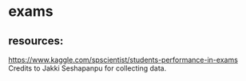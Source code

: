 # exams

## resources:
https://www.kaggle.com/spscientist/students-performance-in-exams
Credits to Jakki Seshapanpu for collecting data.
